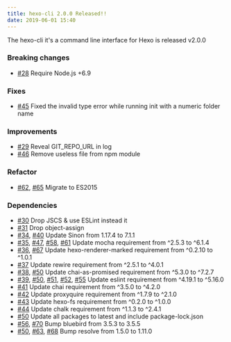 ```yaml
---
title: hexo-cli 2.0.0 Released!!
date: 2019-06-01 15:40
---
```


The hexo-cli it's a command line interface for Hexo is released v2.0.0

### Breaking changes

* [#28](https://github.com/hexojs/hexo-cli/pull/28) Require Node.js +6.9

### Fixes

* [#45](https://github.com/hexojs/hexo-cli/pull/45) Fixed the invalid type error while running init with a numeric folder name

### Improvements

* [#29](https://github.com/hexojs/hexo-cli/pull/29) Reveal GIT_REPO_URL in log
* [#46](https://github.com/hexojs/hexo-cli/pull/46) Remove useless file from npm module

### Refactor

* [#62](https://github.com/hexojs/hexo-cli/pull/62), [#65](https://github.com/hexojs/hexo-cli/pull/65) Migrate to ES2015

### Dependencies

* [#30](https://github.com/hexojs/hexo-cli/pull/30) Drop JSCS & use ESLint instead it
* [#31](https://github.com/hexojs/hexo-cli/pull/31) Drop object-assign
* [#34](https://github.com/hexojs/hexo-cli/pull/34), [#40](https://github.com/hexojs/hexo-cli/pull/40) Update Sinon from 1.17.4 to 7.1.1
* [#35](https://github.com/hexojs/hexo-cli/pull/35), [#47](https://github.com/hexojs/hexo-cli/pull/47), [#58](https://github.com/hexojs/hexo-cli/pull/58), [#61](https://github.com/hexojs/hexo-cli/pull/61) Update mocha requirement from ^2.5.3 to ^6.1.4
* [#36](https://github.com/hexojs/hexo-cli/pull/36), [#67](https://github.com/hexojs/hexo-cli/pull/67) Update hexo-renderer-marked requirement from ^0.2.10 to ^1.0.1
* [#37](https://github.com/hexojs/hexo-cli/pull/37) Update rewire requirement from ^2.5.1 to ^4.0.1
* [#38](https://github.com/hexojs/hexo-cli/pull/38), [#50](https://github.com/hexojs/hexo-cli/pull/50) Update chai-as-promised requirement from ^5.3.0 to ^7.2.7
* [#39](https://github.com/hexojs/hexo-cli/pull/39), [#50](https://github.com/hexojs/hexo-cli/pull/50), [#51](https://github.com/hexojs/hexo-cli/pull/51), [#52](https://github.com/hexojs/hexo-cli/pull/52), [#55](https://github.com/hexojs/hexo-cli/pull/55) Update eslint requirement from ^4.19.1 to ^5.16.0
* [#41](https://github.com/hexojs/hexo-cli/pull/41) Update chai requirement from ^3.5.0 to ^4.2.0
* [#42](https://github.com/hexojs/hexo-cli/pull/42) Update proxyquire requirement from ^1.7.9 to ^2.1.0
* [#43](https://github.com/hexojs/hexo-cli/pull/43) Update hexo-fs requirement from ^0.2.0 to ^1.0.0
* [#44](https://github.com/hexojs/hexo-cli/pull/44) Update chalk requirement from ^1.1.3 to ^2.4.1
* [#50](https://github.com/hexojs/hexo-cli/pull/50) Update all packages to latest and include package-lock.json
* [#56](https://github.com/hexojs/hexo-cli/pull/56), [#70](https://github.com/hexojs/hexo-cli/pull/70) Bump bluebird from 3.5.3 to 3.5.5
* [#50](https://github.com/hexojs/hexo-cli/pull/50), [#63](https://github.com/hexojs/hexo-cli/pull/63), [#68](https://github.com/hexojs/hexo-cli/pull/68) Bump resolve from 1.5.0 to 1.11.0
